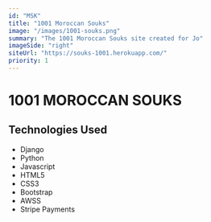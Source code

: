 ```yaml
---
id: "MSK"
title: "1001 Moroccan Souks"
image: "/images/1001-souks.png"
summary: "The 1001 Moroccan Souks site created for Jo"
imageSide: "right"
siteUrl: "https://souks-1001.herokuapp.com/"
priority: 1
---
```


# 1001 MOROCCAN SOUKS

## Technologies Used

- Django
- Python
- Javascript
- HTML5
- CSS3
- Bootstrap
- AWSS
- Stripe Payments
